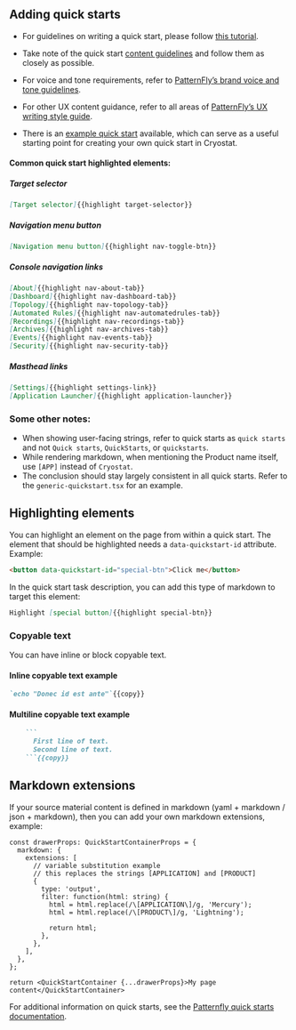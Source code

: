 ## Adding quick starts
<!---
TODO: Fix this section when quick starts are categorized 
-->

* For guidelines on writing a quick start, please follow [this tutorial](https://docs.openshift.com/container-platform/4.12/web_console/creating-quick-start-tutorials.html).

* Take note of the quick start [content guidelines](https://docs.openshift.com/container-platform/4.12/web_console/creating-quick-start-tutorials.html#quick-start-content-guidelines_creating-quick-start-tutorials) and follow them as closely as possible.

* For voice and tone requirements, refer to [PatternFly’s brand voice and tone guidelines](https://www.patternfly.org/v4/ux-writing/brand-voice-and-tone/).

* For other UX content guidance, refer to all areas of [PatternFly’s UX writing style guide](https://www.patternfly.org/v4/ux-writing/about/).

* There is an [example quick start](./quickstarts/generic-quickstart.tsx) available, which can serve as a useful starting point for creating your own quick start in Cryostat.

#### Common quick start highlighted elements:
##### Target selector
```markdown
[Target selector]{{highlight target-selector}}
```
##### Navigation menu button
```markdown
[Navigation menu button]{{highlight nav-toggle-btn}}
```
##### Console navigation links
```markdown
[About]{{highlight nav-about-tab}}
[Dashboard]{{highlight nav-dashboard-tab}}
[Topology]{{highlight nav-topology-tab}}
[Automated Rules]{{highlight nav-automatedrules-tab}}
[Recordings]{{highlight nav-recordings-tab}}
[Archives]{{highlight nav-archives-tab}}
[Events]{{highlight nav-events-tab}}
[Security]{{highlight nav-security-tab}}
```
##### Masthead links
```markdown
[Settings]{{highlight settings-link}}
[Application Launcher]{{highlight application-launcher}}
```
### Some other notes:
* When showing user-facing strings, refer to quick starts as `quick starts` and not `Quick starts`, `QuickStarts`, or `quickstarts`.
* While rendering markdown, when mentioning the Product name itself, use `[APP]` instead of `Cryostat`.
* The conclusion should stay largely consistent in all quick starts. Refer to the `generic-quickstart.tsx` for an example.

## Highlighting elements

You can highlight an element on the page from within a quick start. The element that should be highlighted needs a `data-quickstart-id` attribute. Example:
```html
<button data-quickstart-id="special-btn">Click me</button>
```

In the quick start task description, you can add this type of markdown to target this element:
```markdown
Highlight [special button]{{highlight special-btn}}
```
### Copyable text

You can have inline or block copyable text.
#### Inline copyable text example
```markdown
`echo "Donec id est ante"`{{copy}}
```
#### Multiline copyable text example
```markdown
    ```
      First line of text.
      Second line of text.
    ```{{copy}}
```
## Markdown extensions
If your source material content is defined in markdown (yaml + markdown / json + markdown), then you can add your own markdown extensions, example:
```tsx
const drawerProps: QuickStartContainerProps = {
  markdown: {
    extensions: [
      // variable substitution example
      // this replaces the strings [APPLICATION] and [PRODUCT]
      {
        type: 'output',
        filter: function(html: string) {
          html = html.replace(/\[APPLICATION\]/g, 'Mercury');
          html = html.replace(/\[PRODUCT\]/g, 'Lightning');

          return html;
        },
      },
    ],
  },
};

return <QuickStartContainer {...drawerProps}>My page content</QuickStartContainer>
```

For additional information on quick starts, see the [Patternfly quick starts documentation](https://github.com/patternfly/patternfly-quickstarts/blob/main/packages/module/README.md).

<!---
TODO: Add section on i18n localization when it is ready
-->
